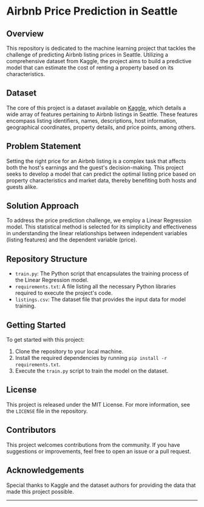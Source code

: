 # Airbnb Price Prediction in Seattle

## Overview
This repository is dedicated to the machine learning project that tackles the challenge of predicting Airbnb listing prices in Seattle. Utilizing a comprehensive dataset from Kaggle, the project aims to build a predictive model that can estimate the cost of renting a property based on its characteristics.

## Dataset
The core of this project is a dataset available on [Kaggle](https://www.kaggle.com/datasets/airbnb/seattle?select=listings.csv), which details a wide array of features pertaining to Airbnb listings in Seattle. These features encompass listing identifiers, names, descriptions, host information, geographical coordinates, property details, and price points, among others.

## Problem Statement
Setting the right price for an Airbnb listing is a complex task that affects both the host's earnings and the guest's decision-making. This project seeks to develop a model that can predict the optimal listing price based on property characteristics and market data, thereby benefiting both hosts and guests alike.

## Solution Approach
To address the price prediction challenge, we employ a Linear Regression model. This statistical method is selected for its simplicity and effectiveness in understanding the linear relationships between independent variables (listing features) and the dependent variable (price).

## Repository Structure
- `train.py`: The Python script that encapsulates the training process of the Linear Regression model.
- `requirements.txt`: A file listing all the necessary Python libraries required to execute the project's code.
- `listings.csv`: The dataset file that provides the input data for model training.

## Getting Started
To get started with this project:
1. Clone the repository to your local machine.
2. Install the required dependencies by running `pip install -r requirements.txt`.
3. Execute the `train.py` script to train the model on the dataset.

## License
This project is released under the MIT License. For more information, see the `LICENSE` file in the repository.

## Contributors
This project welcomes contributions from the community. If you have suggestions or improvements, feel free to open an issue or a pull request.

## Acknowledgements
Special thanks to Kaggle and the dataset authors for providing the data that made this project possible.

---
